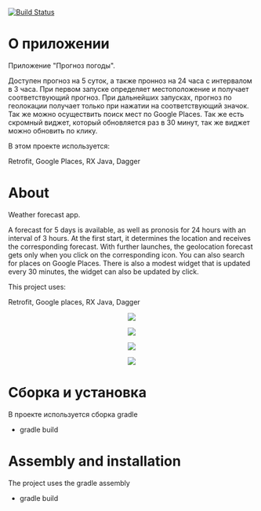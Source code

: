[![Build Status](https://travis-ci.org/DmK78/Weather.svg?branch=master)](https://travis-ci.org/DmK78/Weather)
# О приложении
Приложение "Прогноз погоды".

Доступен прогноз на 5 суток, а также пронноз на 24 часа с интервалом в 3 часа. При первом запуске определяет местоположение и получает соответствующий прогноз.
При дальнейших запусках, прогноз по геолокации получает только при нажатии на соответствующий значок.
Так же можно осуществить поиск мест по Google Places. Так же есть скромный виджет, который обновляется раз в 30 минут,
так же виджет можно обновить по клику.

В этом проекте используется:


Retrofit, Google Places, RX Java, Dagger

# About
Weather forecast app.

A forecast for 5 days is available, as well as pronosis for 24 hours with an interval of 3 hours.
 At the first start, it determines the location and receives the corresponding forecast.
With further launches, the geolocation forecast gets only when you click on the corresponding icon.
You can also search for places on Google Places. There is also a modest widget that is updated every 30 minutes,
the widget can also be updated by click.

This project uses:


Retrofit, Google places, RX Java, Dagger

<p align="center">
  <img src="https://raw.githubusercontent.com/DmK78/weather/master/images/1.jpeg">
  </p>

  <p align="center">
    <img src="https://raw.githubusercontent.com/DmK78/weather/master/images/2.jpeg">
    </p>
    <p align="center">
      <img src="https://raw.githubusercontent.com/DmK78/weather/master/images/3.jpeg">
      </p>
      <p align="center">
        <img src="https://raw.githubusercontent.com/DmK78/weather/master/images/4.jpeg">
        </p>



# Сборка и установка
В проекте используется сборка gradle
- gradle build

# Assembly and installation
The project uses the gradle assembly
- gradle build
